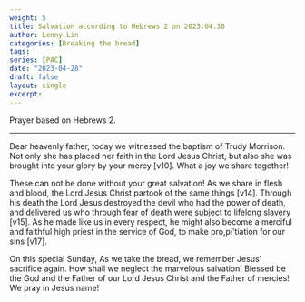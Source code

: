 ```yaml
---
weight: 5
title: Salvation according to Hebrews 2 on 2023.04.30
author: Lenny Lin
categories: [Breaking the bread]
tags: 
series: [PAC]
date: "2023-04-28"
draft: false
layout: single
excerpt: 
---
```


Prayer based on Hebrews 2.
<!--more-->
----

Dear heavenly father, today we witnessed the baptism of Trudy Morrison. Not only she has placed her faith in the Lord Jesus Christ, but also she was brought into your glory by your mercy [v10]. What a joy we share together! 

These can not be done without your great salvation! As we share in flesh and blood, the Lord Jesus Christ partook of the same things [v14]. Through his death the Lord Jesus destroyed the devil who had the power of death, and delivered us who through fear of death were subject to lifelong slavery [v15].  As he made like us in every respect, he might also become a merciful and faithful high priest in the service of God, to make pro,pi'tiation for our sins [v17].  

On this special Sunday, As we take the bread, we remember Jesus' sacrifice again. How shall we neglect the marvelous salvation!  Blessed be the God and the Father of our Lord Jesus Christ and the Father of mercies! We pray in Jesus name!

  
  

